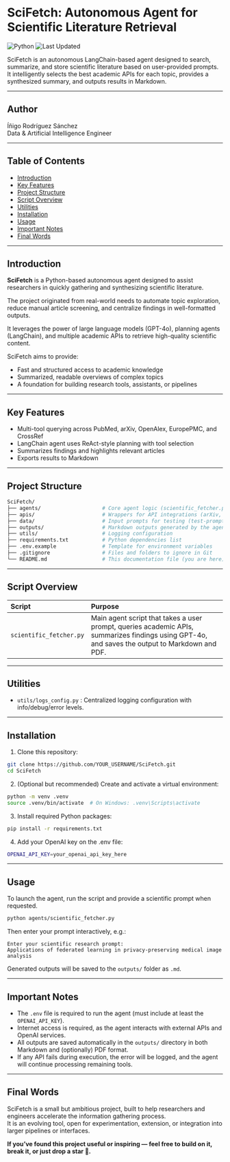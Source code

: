 # SciFetch: Autonomous Agent for Scientific Literature Retrieval

![Python](https://img.shields.io/badge/Python-3.11-blue.svg)
![Last Updated](https://img.shields.io/badge/Last%20Updated-April%202025-brightgreen)

SciFetch is an autonomous LangChain-based agent designed to search, summarize, and store scientific literature based on user-provided prompts. It intelligently selects the best academic APIs for each topic, provides a synthesized summary, and outputs results in Markdown.

---

## Author

Íñigo Rodríguez Sánchez  
Data & Artificial Intelligence Engineer

---

## Table of Contents

- [Introduction](#introduction)
- [Key Features](#key-features)
- [Project Structure](#project-structure)
- [Script Overview](#script-overview)
- [Utilities](#utilities)
- [Installation](#installation)
- [Usage](#usage)
- [Important Notes](#important-notes)
- [Final Words](#final-words)

---

## Introduction

**SciFetch** is a Python-based autonomous agent designed to assist researchers in quickly gathering and synthesizing scientific literature.

The project originated from real-world needs to automate topic exploration, reduce manual article screening, and centralize findings in well-formatted outputs.  

It leverages the power of large language models (GPT-4o), planning agents (LangChain), and multiple academic APIs to retrieve high-quality scientific content.

SciFetch aims to provide:

- Fast and structured access to academic knowledge
- Summarized, readable overviews of complex topics
- A foundation for building research tools, assistants, or pipelines

---

## Key Features

- Multi-tool querying across PubMed, arXiv, OpenAlex, EuropePMC, and CrossRef
- LangChain agent uses ReAct-style planning with tool selection
- Summarizes findings and highlights relevant articles
- Exports results to Markdown

---

## Project Structure

```bash
SciFetch/
├── agents/                    # Core agent logic (scientific_fetcher.py)
├── apis/                      # Wrappers for API integrations (arXiv, PubMed, OpenAlex, etc.)
├── data/                      # Input prompts for testing (test-prompts.txt)
├── outputs/                   # Markdown outputs generated by the agent
├── utils/                     # Logging configuration
├── requirements.txt           # Python dependencies list
├── .env.example               # Template for environment variables
├── .gitignore                 # Files and folders to ignore in Git
└── README.md                  # This documentation file (you are here)
```

---

## Script Overview

| Script | Purpose |
|:---|:---|
| `scientific_fetcher.py` | Main agent script that takes a user prompt, queries academic APIs, summarizes findings using GPT-4o, and saves the output to Markdown and PDF. |

---

## Utilities

- `utils/logs_config.py` : Centralized logging configuration with info/debug/error levels.

---

## Installation

1. Clone this repository:
```bash
git clone https://github.com/YOUR_USERNAME/SciFetch.git
cd SciFetch
```

2. (Optional but recommended) Create and activate a virtual environment:
```bash
python -m venv .venv
source .venv/bin/activate  # On Windows: .venv\Scripts\activate
```

3. Install required Python packages:
```bash
pip install -r requirements.txt
```

4. Add your OpenAI key on the .env file:
```bash
OPENAI_API_KEY=your_openai_api_key_here
```

---

## Usage

To launch the agent, run the script and provide a scientific prompt when requested.

```bash
python agents/scientific_fetcher.py
```

Then enter your prompt interactively, e.g.:

```
Enter your scientific research prompt:
Applications of federated learning in privacy-preserving medical image analysis
```

Generated outputs will be saved to the `outputs/` folder as `.md`.

---

## Important Notes

- The `.env` file is required to run the agent (must include at least the `OPENAI_API_KEY`).
- Internet access is required, as the agent interacts with external APIs and OpenAI services.
- All outputs are saved automatically in the `outputs/` directory in both Markdown and (optionally) PDF format.
- If any API fails during execution, the error will be logged, and the agent will continue processing remaining tools.

---

## Final Words

SciFetch is a small but ambitious project, built to help researchers and engineers accelerate the information gathering process.   
It is an evolving tool, open for experimentation, extension, or integration into larger pipelines or interfaces.

**If you’ve found this project useful or inspiring — feel free to build on it, break it, or just drop a star 🌟.**

